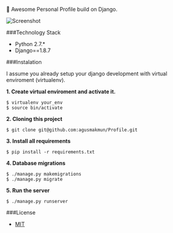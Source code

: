 :bust_in_silhouette: Awesome Personal Profile build on Django.

![Screenshot](https://github.com/agusmakmun/Profile/blob/master/__screenshot/profile.png)

###Technology Stack

* Python 2.7.*
* Django==1.8.7

###Instalation

I assume you already setup your django development with virtual enviroment (virtualenv).

**1. Create virtual enviroment and activate it.**

```
$ virtualenv your_env
$ source bin/activate
```

**2. Cloning this project**

```
$ git clone git@github.com:agusmakmun/Profile.git
```

**3. Install all requirements**

```
$ pip install -r requirements.txt
```

**4. Database migrations**

```
$ ./manage.py makemigrations
$ ./manage.py migrate
```

**5. Run the server**

```
$ ./manage.py runserver
```

###License
* [MIT](https://github.com/agusmakmun/Profile/blob/master/LICENSE)